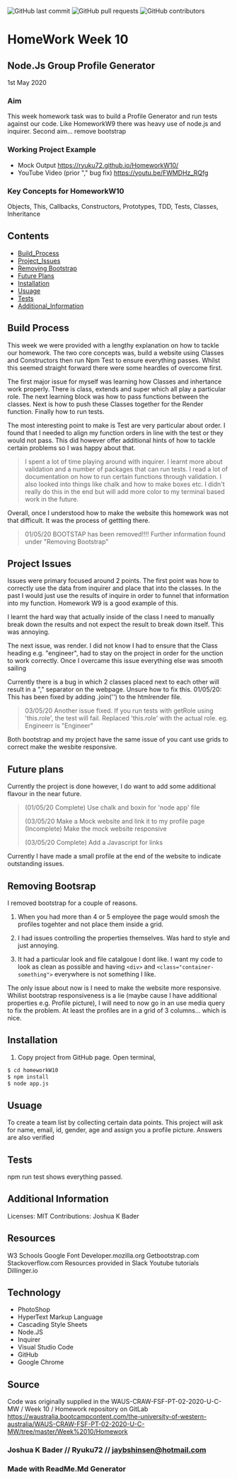 ![GitHub last commit](https://img.shields.io/github/last-commit/Ryuku72/HomeworkW10?style=for-the-badge)
![GitHub pull requests](https://img.shields.io/github/issues-pr/Ryuku72/HomeworkW10?style=for-the-badge)
![GitHub contributors](https://img.shields.io/github/contributors/Ryuku72/HomeworkW10?style=for-the-badge)

# HomeWork Week 10 
## Node.Js Group Profile Generator
1st May 2020


### Aim
This week homework task was to build a Profile Generator and run tests against our code. Like HomeworkW9 there was heavy use of node.js and inquirer.
Second aim... remove bootstrap



### Working Project Example
* Mock Output https://ryuku72.github.io/HomeworkW10/
* YouTube Video (prior "," bug fix) https://youtu.be/FWMDHz_RQfg



### Key Concepts for HomeworkW10
Objects, This, Callbacks, Constructors, Prototypes, TDD, Tests, Classes, Inheritance


 
## Contents
* [Build_Process](#Build_Process)
* [Project_Issues](#Project_Issues)
* [Removing Bootstrap](#Bootstrap)
* [Future Plans](#future)
* [Installation](#Installation)
* [Usuage](#Usuage)
* [Tests](#Tests)
* [Additional_Information](#Additional_Information)



<a name="Build_Process">

## Build Process 

This week we were provided with a lengthy explanation on how to tackle our homework. The two core concepts was, build a website using Classes and 
Constructors then run Npm Test to ensure everything passes. Whilst this seemed straight forward there were some heardles of overcome first.

The first major issue for myself was learning how Classes and inhertance work properly. There is class, extends and super which all play a 
particular role. The next learning block was how to pass functions between the classes. Next is how to push these Classes together for the Render 
function. Finally how to run tests.
 
The most interesting point to make is Test are very particular about order. I found that I needed to align my function orders in line with the test 
or they would not pass. This did however offer additional hints of how to tackle certain problems so I was happy about that.

> I spent a lot of time playing around with inquirer. I learnt more about validation and a 
> number of packages that can run tests. I read a lot of 
> documentation on how to run certain functions through validation. I also looked into things 
> like chalk and how to make boxes etc. I didn't really do 
> this in the end but will add more color to my terminal based work in the future. 

Overall, once I understood how to make the website this homework was not that difficult. It was the process of gettting there. 
 
> 01/05/20 BOOTSTAP has been removed!!!! 
> Further information found under "Removing Bootstrap"


<a name="Project_Issues">

## Project Issues

Issues were primary focused around 2 points. The first point was how to correctly use the data 
from inquirer and place that into the classes. In the 
past I would just use the results of inquire in order to funnel that information into my 
function. Homework W9 is a good example of this.

I learnt the hard way that actually inside of the class I need to manually break down the 
results and not expect the result to break down itself. 
This was annoying.

The next issue, was render. I did not know I had to ensure that the Class heading e.g. 
"engineer", had to stay on the project in order for the 
unction to work correctly. Once I overcame this issue everything else was smooth sailing

Currently there is a bug in which 2 classes placed next to each other will result in a "," 
separator on the webpage. Unsure how to fix this.
01/05/20: This has been fixed by adding .join('') to the htmlrender file.
> 
> 03/05/20 Another issue fixed. If you run tests with getRole using 'this.role', the test will 
> fail. Replaced 'this.role' with the actual role. eg. Engineerr is "Engineer"
>
Both bootstrap and my project have the same issue of you cant use grids to correct make the 
wesbite responsive.



<a name="future">

## Future plans

Currently the project is done however, I do want to add some additional flavour in the near 
future.
> 
>(01/05/20 Complete) Use chalk and boxin for 'node app' file
> 
> (03/05/20 Make a Mock website and link it to my profile page
> (Incomplete) Make the mock website responsive
>
> (03/05/20 Complete) Add a Javascript for links
> 
Currently I have made a small profile at the end of the website to indicate outstanding issues.



<a name="bootstrap">

## Removing Bootsrap

I removed bootstrap for a couple of reasons. 

1. When you had more than 4 or 5 employee the page would smosh the profiles togehter and not place them inside a grid. 

2. I had issues controlling the properties themselves. Was hard to style and just annoying.

3. It had a particular look and file catalgoue I dont like. I want my code to look as clean as possible and having `<div>` and `<class="container-something">` everywhere is not something I like.

The only issue about now is I need to make the website more responsive. Whilist bootstrap responsiveness is a lie (maybe cause I have additional properties e.g. Profile picture), I will need to now go in an use media query to fix the problem. At least the profiles are in a grid of 3 columns... which is nice. 



<a name="Installation">

## Installation 
1. Copy project from GitHub page. Open terminal, 

```sh
$ cd homeworkW10
$ npm install
$ node app.js
```


<a name="Usuage">

## Usuage 
To create a team list by collecting certain data points. This project will ask for name, email, id, gender, age and assign you a profile picture.
Answers are also verified  

<a name="Tests">


## Tests
npm run test shows everything passed.


<a name="Additional_Information">

## Additional Information
Licenses: MIT
Contributions: Joshua K Bader

## Resources
W3 Schools
Google Font
Developer.mozilla.org
Getbootstrap.com
Stackoverflow.com
Resources provided in Slack
Youtube tutorials
Dillinger.io


## Technology
* PhotoShop
* HyperText Markup Language
* Cascading Style Sheets
* Node.JS
* Inquirer
* Visual Studio Code
* GitHub
* Google Chrome


## Source
Code was originally supplied in the WAUS-CRAW-FSF-PT-02-2020-U-C-MW / Week 10 / Homework repository on GitLab https://waustralia.bootcampcontent.com/the-university-of-western-australia/WAUS-CRAW-FSF-PT-02-2020-U-C-MW/tree/master/Week%2010/Homework

### Joshua K Bader // Ryuku72 // jaybshinsen@hotmail.com
### Made with ReadMe.Md Generator 
